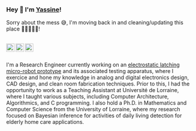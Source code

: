 <!--
### Hi there 👋

**elkhadiy/elkhadiy** is a ✨ _special_ ✨ repository because its `README.md` (this file) appears on your GitHub profile.

Here are some ideas to get you started:

- 🔭 I’m currently working on ...
- 🌱 I’m currently learning ...
- 👯 I’m looking to collaborate on ...
- 🤔 I’m looking for help with ...
- 💬 Ask me about ...
- 📫 How to reach me: ...
- 😄 Pronouns: ...
- ⚡ Fun fact: ...
-->

### Hey 👋 I'm [Yassine](https://elky.fr/)!

Sorry about the mess 😅, I'm moving back in and cleaning/updating this place 🧹🧼🧴🧽✨!

<br />

<a href="https://twitter.com/elkhadiy">
<img align="left" alt="Saket Prag | Twitter" width="22px" src="https://cdn.jsdelivr.net/npm/simple-icons@v3/icons/twitter.svg" />
</a>

<a href="https://fr.linkedin.com/in/elkhadiy/">
<img align="left" alt="Saket Prag" width="22px" src="https://cdn.jsdelivr.net/npm/simple-icons@v3/icons/linkedin.svg" />
</a>

<a href="https://www.youtube.com/channel/UCBXsyOUR3t7KKUXHpgEqOhw">
<img align="left" alt="Saket Prag | Twitter" width="22px" src="https://cdn.jsdelivr.net/npm/simple-icons@v3/icons/youtube.svg" />
</a>
<br />
<br />


I'm a Research Engineer currently working on an [electrostatic latching micro-robot prototype](https://phigi.io) and its associated testing apparatus, where I exercice and hone my knowledge in analog and digital electronics design, CAD design, and clean room fabrication techniques. Prior to this, I had the opportunity to work as a Teaching Assistant at Université de Lorraine, where I taught various subjects, including Computer Architecture, Algorithmics, and C programming. I also hold a Ph.D. in Mathematics and Computer Science from the University of Lorraine, where my research focused on Bayesian inference for activities of daily living detection for elderly home care applications.

